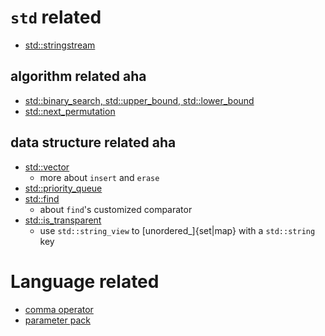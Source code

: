 # `std` related
- [std::stringstream](stingstream.md)

## algorithm related aha
- [std::binary_search, std::upper_bound, std::lower_bound](binary_search.md)
- [std::next_permutation](permutation.md)


## data structure related aha
- [std::vector](vector_ops.md)
  - more about `insert` and `erase`
- [std::priority_queue](priority_queue.md)
- [std::find](find.md)
  - about `find`'s customized comparator
- [std::is_transparent](heterogenous_lookup.md)
  - use `std::string_view` to [unordered_]{set|map} with a `std::string` key

# Language related
- [comma operator](comma_operator.md)
- [parameter pack](parameter_pack.md)